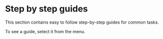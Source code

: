 # Step by step guides

This section contains easy to follow step-by-step guides for common tasks.

To see a guide, select it from the menu.
